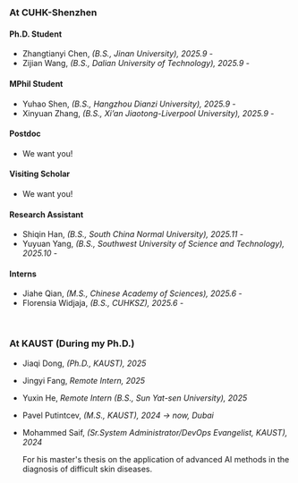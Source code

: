 # 


### At CUHK-Shenzhen

#### Ph.D. Student

- Zhangtianyi Chen, *(B.S., Jinan University), 2025.9 -* 
- Zijian Wang, *(B.S., Dalian University of Technology), 2025.9 -* 

#### MPhil Student

- Yuhao Shen, *(B.S., Hangzhou Dianzi University), 2025.9 -* 
- Xinyuan Zhang, *(B.S., Xi’an Jiaotong-Liverpool University), 2025.9 -* 

#### Postdoc

- We want you!

#### Visiting Scholar

- We want you!

#### Research Assistant

- Shiqin Han, *(B.S., South China Normal University), 2025.11 -* 
- Yuyuan Yang, *(B.S., Southwest University of Science and Technology), 2025.10 -*

#### Interns

- Jiahe Qian, *(M.S., Chinese Academy of Sciences), 2025.6 -* 
- Florensia Widjaja, *(B.S., CUHKSZ), 2025.6 -* 

<br>

### At KAUST (During my Ph.D.)

- Jiaqi Dong, *(Ph.D., KAUST), 2025*

- Jingyi Fang, *Remote Intern, 2025* 

- Yuxin He, *Remote Intern (B.S., Sun Yat-sen University), 2025* 

- Pavel Putintcev, *(M.S., KAUST), 2024 -> now, Dubai*

- Mohammed Saif, *(Sr.System Administrator/DevOps Evangelist, KAUST), 2024*

  For his master's thesis on the application of advanced AI methods in the diagnosis of difficult skin diseases.

